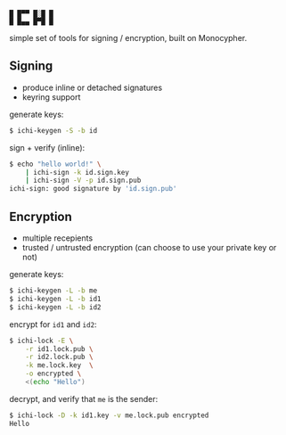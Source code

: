 
    █ █▀▀ █░█ █
    █ █▄▄ █▀█ █

simple set of tools for signing / encryption,
built on Monocypher.

Signing
-------

 - produce inline or detached signatures
 - keyring support

generate keys:

```sh
$ ichi-keygen -S -b id
```

sign + verify (inline):

```sh
$ echo "hello world!" \
    | ichi-sign -k id.sign.key
    | ichi-sign -V -p id.sign.pub
ichi-sign: good signature by 'id.sign.pub'
```

Encryption
----------

 - multiple recepients
 - trusted / untrusted encryption (can choose to
   use your private key or not)

generate keys:

```sh
$ ichi-keygen -L -b me
$ ichi-keygen -L -b id1
$ ichi-keygen -L -b id2
```

encrypt for `id1` and `id2`:

```sh
$ ichi-lock -E \
    -r id1.lock.pub \
    -r id2.lock.pub \
    -k me.lock.key  \
    -o encrypted \
    <(echo "Hello")
```

decrypt, and verify that `me` is the sender:

```sh
$ ichi-lock -D -k id1.key -v me.lock.pub encrypted
Hello
```
